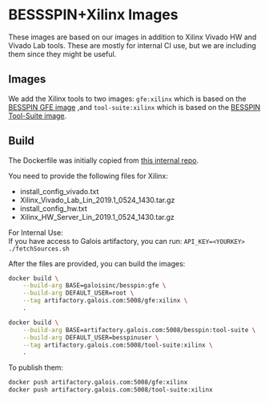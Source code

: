 # BESSSPIN+Xilinx Images

These images are based on our images in addition to Xilinx Vivado HW and Vivado Lab tools. These are mostly for internal CI use, but we are including them since they might be useful.

## Images

We add the Xilinx tools to two images: `gfe:xilinx` which is based on the [BESSPIN GFE image](../gfe/README.md) ,and `tool-suite:xilinx` which is based on the [BESSPIN Tool-Suite image](../tool-suite/README.md). 

## Build

The Dockerfile was initially copied from [this internal repo](https://gitlab-ext.galois.com/ssith/docker-tools/-/blob/develop/gfe_ci/Dockerfile).

You need to provide the following files for Xilinx:
- install_config_vivado.txt
- Xilinx_Vivado_Lab_Lin_2019.1_0524_1430.tar.gz
- install_config_hw.txt
- Xilinx_HW_Server_Lin_2019.1_0524_1430.tar.gz

For Internal Use:   
    If you have access to Galois artifactory, you can run:
    ```
        API_KEY=<YOURKEY> ./fetchSources.sh
    ```

After the files are provided, you can build the images:
```bash
docker build \
    --build-arg BASE=galoisinc/besspin:gfe \
    --build-arg DEFAULT_USER=root \
    --tag artifactory.galois.com:5008/gfe:xilinx \
    .

docker build \
    --build-arg BASE=artifactory.galois.com:5008/besspin:tool-suite \
    --build-arg DEFAULT_USER=besspinuser \
    --tag artifactory.galois.com:5008/tool-suite:xilinx \
    .
```

To publish them:
```bash
docker push artifactory.galois.com:5008/gfe:xilinx
docker push artifactory.galois.com:5008/tool-suite:xilinx
```